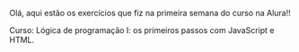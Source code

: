 Olá, aqui estão os exercícios que fiz na primeira semana do curso na Alura!!

Curso: Lógica de programação I: os primeiros passos com JavaScript e HTML.